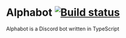 # Alphabot [![Build status](https://ci.appveyor.com/api/projects/status/0juxxfh1hpv214ws?branch=main&svg=true)](https://ci.appveyor.com/project/craftycodie/alphabot?branch=main)
Alphabot is a Discord bot written in TypeScript
